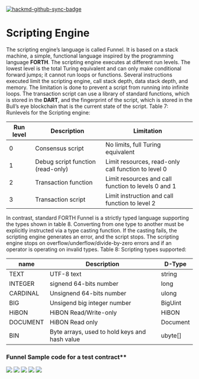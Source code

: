 [![hackmd-github-sync-badge](https://hackmd.io/xtYAclyYRjSJ4c480l7PYg/badge)](https://hackmd.io/xtYAclyYRjSJ4c480l7PYg)
#  Scripting Engine


The scripting engine’s language is called Funnel. It is based on a stack machine, a simple, functional language inspired by the programming language **FORTH**.
The scripting engine executes at different run levels. The lowest level is the total Turing equivalent and can only make conditional forward jumps; it cannot run loops or functions. Several instructions executed limit the scripting engine, call stack depth, data stack depth, and memory.
The limitation is done to prevent a script from running into infinite loops. The transaction script can use a library of standard functions, which is stored in the **DART**, and the fingerprint of the script, which is stored in the Bull’s eye blockchain that is the current state of the script.
Table 7: Runlevels for the Scripting engine:



| Run level | Description                       | Limitation                                          |
| --------- | --------------------------------- | --------------------------------------------------- |
| 0         | Consensus script                  | No limits, full Turing equivalent                   |
| 1         | Debug script function (read-only) | Limit resources, read-only call function to level 0 |
| 2         | Transaction function              | Limit resources and call function to levels 0 and 1 |
| 3          |    Transaction script                               |                     Limit instruction and call function to level 2                               |


In contrast, standard FORTH Funnel is a strictly typed language supporting the types shown in table 8.
Converting from one type to another must be explicitly instructed via a type casting function. If the casting fails, the scripting engine generates an error, and the script stops. The scripting engine stops on overflow/underflow/divide-by-zero errors and if an operator is operating on invalid types.
Table 8: Scripting types supported:



| name     | Description                 | D-Type   |
| -------- | --------------------------- | -------- |
| TEXT     | UTF-8 text                  | string   |
| INTEGER  | signend 64-bits number      | long     |
| CARDINAL | Unsignend 64-bits number    | ulong    |
| BIG      | Unsigend big integer number | BigUint  |
| HiBON    | HiBON Read/Write-only       | HiBON    |
| DOCUMENT | HiBON Read only             | Document |
| BIN         |  Byte arrays, used to hold keys and hash value                           |  ubyte[]        |

### Funnel Sample code for a test contract**

 ![](https://i.imgur.com/HfwFV6R.png)
 ![](https://i.imgur.com/27aJP3Q.png)
 ![](https://i.imgur.com/uk2q7vq.png)
 ![](https://i.imgur.com/ZftBxmj.png)
 ![](https://i.imgur.com/7H35OtA.png)



 

